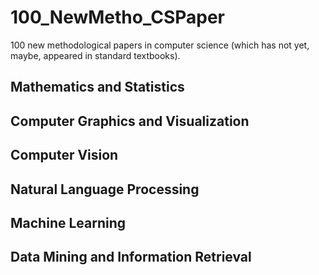 # 100_NewMetho_CSPaper
100 new methodological papers in computer science (which has not yet, maybe, appeared in standard textbooks).

## Mathematics and Statistics

## Computer Graphics and Visualization

## Computer Vision

## Natural Language Processing

## Machine Learning

## Data Mining and Information Retrieval




